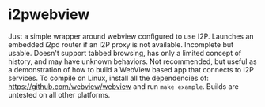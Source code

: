 # i2pwebview

Just a simple wrapper around webview configured to use I2P. Launches an
embedded i2pd router if an I2P proxy is not available. Incomplete
but usable. Doesn't support tabbed browsing, has only a limited concept
of history, and may have unknown behaviors. Not recommended, but useful
as a demonstration of how to build a WebView based app that connects to
I2P services. To compile on Linux, install all the dependencies of:
https://github.com/webview/webview and run `make example`. Builds are
untested on all other platforms.
